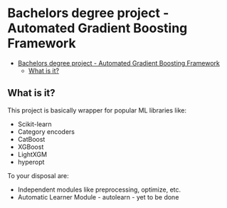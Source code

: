 # Bachelors degree project - Automated Gradient Boosting Framework

- [Bachelors degree project - Automated Gradient Boosting Framework](#bachelors-degree-project---automated-gradient-boosting-framework)
  - [What is it?](#what-is-it)




## What is it?

This project is basically wrapper for popular ML libraries like:

- Scikit-learn
- Category encoders
- CatBoost
- XGBoost
- LightXGM
- hyperopt

To your disposal are:

- Independent modules like preprocessing, optimize, etc.
- Automatic Learner Module - autolearn - yet to be done

